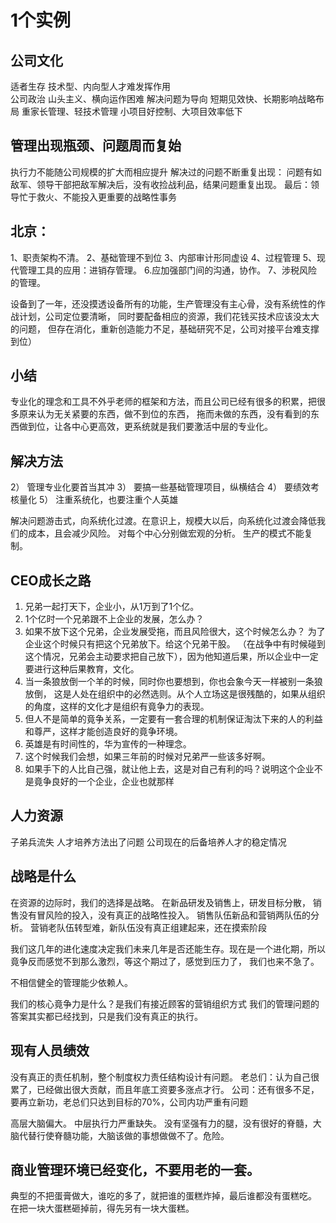 # 1个实例
## 公司文化
适者生存
技术型、内向型人才难发挥作用		
公司政治    山头主义、横向运作困难
解决问题为导向    短期见效快、长期影响战略布局
重家长管理、轻技术管理  小项目好控制、大项目效率低下
## 管理出现瓶颈、问题周而复始
执行力不能随公司规模的扩大而相应提升
解决过的问题不断重复出现：
问题有如敌军、领导干部把敌军解决后，没有收捡战利品，结果问题重复出现。
最后：领导忙于救火、不能投入更重要的战略性事务


## 北京：
1、职责架构不清。
2、基础管理不到位
3、内部审计形同虚设
4、过程管理
5、现代管理工具的应用：进销存管理。
6.应加强部门间的沟通，协作。
7、涉税风险的管理。


设备到了一年，还没摸透设备所有的功能，生产管理没有主心骨，没有系统性的作战计划，公司定位要清晰，
同时要配备相应的资源，我们花钱买技术应该没太大的问题，
但存在消化，重新创造能力不足，基础研究不足，公司对接平台难支撑到位）

## 小结
专业化的理念和工具不外乎老师的框架和方法，而且公司已经有很多的积累，把很多原来认为无关紧要的东西，做不到位的东西，
拖而未做的东西，没有看到的东西做到位，让各中心更高效，更系统就是我们要激活中层的专业化。

## 解决方法
2） 管理专业化要首当其冲
3） 要搞一些基础管理项目，纵横结合
4） 要绩效考核量化
5） 注重系统化，也要注重个人英雄 

	
解决问题游击式，向系统化过渡。在意识上，规模大以后，向系统化过渡会降低我们的成本，且会减少风险。
对每个中心分别做宏观的分析。
生产的模式不能复制。

## CEO成长之路
1.	兄弟一起打天下，企业小，从1万到了1个亿。
2.	1个亿时一个兄弟跟不上企业的发展，怎么办？
3.	如果不放下这个兄弟，企业发展受拖，而且风险很大，这个时候怎么办？
  为了企业这个时候只有把这个兄弟放下。给这个兄弟干股。
  （在战争中有时候碰到这个情况，兄弟会主动要求把自己放下），因为他知道后果，所以企业中一定要进行这种后果教育，文化。
4.	当一条狼放倒一个羊的时候，同时你也要想到，你也会象今天一样被别一条狼放倒，
   这是人处在组织中的必然选则。从个人立场这是很残酷的，如果从组织的角度，这样的文化才是组织有竟争力的表现。
5.	但人不是简单的竟争关系，一定要有一套合理的机制保证淘汰下来的人的利益和尊严，这样才能创造良好的竟争环境。
6.	英雄是有时间性的，华为宣传的一种理念。
7.	这个时候我们会想，如果三年前的时候对兄弟严一些该多好啊。
8.	如果手下的人比自己强，就让他上去，这是对自己有利的吗？说明这个企业不是竟争良好的一个企业，企业也就那样


## 人力资源
子弟兵流失
人才培养方法出了问题
公司现在的后备培养人才的稳定情况

## 战略是什么
在资源的边际时，我们的选择是战略。
在新品研发及销售上，研发目标分散，
销售没有冒风险的投入，没有真正的战略性投入。
销售队伍新品和营销两队伍的分析。
营销老队伍转型难，新队伍没有真正组建起来，还在摸索阶段

我们这几年的进化速度决定我们未来几年是否还能生存。现在是一个进化期，所以竟争反而感觉不到那么激烈，等这个期过了，感觉到压力了，
我们也来不急了。
   
   
不相信健全的管理能少依赖人。

我们的核心竟争力是什么？是我们有接近顾客的营销组织方式
我们的管理问题的答案其实都已经找到，只是我们没有真正的执行。

## 现有人员绩效
没有真正的责任机制，整个制度权力责任结构设计有问题。
老总们：认为自己很累了，已经做出很大贡献，而且年底工资要多涨点才行。
公司：还有很多不足，要再立新功，老总们只达到目标的70%，公司内功严重有问题

高层大脑偏大。
中层执行力严重缺失。
没有坚强有力的腿，没有很好的脊髓，大脑代替行使脊髓功能，大脑该做的事想做做不了。危险。

## 商业管理环境已经变化，不要用老的一套。
典型的不把蛋膏做大，谁吃的多了，就把谁的蛋糕炸掉，最后谁都没有蛋糕吃。
在把一块大蛋糕砸掉前，得先另有一块大蛋糕。



